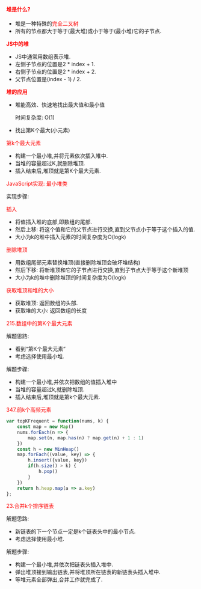 #### **<font color=red>堆是什么?</font>**

+ 堆是一种特殊的<font color=red>完全二叉树</font>
+ 所有的节点都大于等于(最大堆)或小于等于(最小堆)它的子节点.

**<font color=red>JS中的堆</font>**

+ JS中通常用数组表示堆.
+ 左侧子节点的位置是2 * index + 1.
+ 右侧子节点的位置是2 * index + 2.
+ 父节点位置是(index - 1) / 2.

**<font color=red>堆的应用</font>**

+ 堆能高效、快速地找出最大值和最小值

  时间复杂度: O(1)

+ 找出第K个最大(小元素)

<font color=red>第k个最大元素</font>

+ 构建一个最小堆,并将元素依次插入堆中.
+ 当堆的容量超过K,就删除堆顶.
+ 插入结束后,堆顶就是第K个最大元素.

<font color=red>JavaScript实现: 最小堆类</font>

实现步骤:

<font color=red>插入</font>

+ 将值插入堆的底部,即数组的尾部.
+ 然后上移: 将这个值和它的父节点进行交换,直到父节点小于等于这个插入的值.
+ 大小为k的堆中插入元素的时间复杂度为O(logk)

<font color=red>删除堆顶</font>

+ 用数组尾部元素替换堆顶(直接删除堆顶会破坏堆结构)
+ 然后下移: 将新堆顶和它的子节点进行交换,直到子节点大于等于这个新堆顶
+ 大小为k的堆中删除堆顶的时间复杂度为O(logk)

<font color=red>获取堆顶和堆的大小</font>

+ 获取堆顶: 返回数组的头部.
+ 获取堆的大小: 返回数组的长度

<font color=red>215.数组中的第K个最大元素</font>

解题思路:

+ 看到“第K个最大元素”
+ 考虑选择使用最小堆.

解题步骤:

+ 构建一个最小堆,并依次把数组的值插入堆中
+ 当堆的容量超过k,就删除堆顶.
+ 插入结束后,堆顶就是第k个最大元素.

<font color=red>347.前k个高频元素</font>

```javascript
var topKFrequent = function(nums, k) {
    const map = new Map()
    nums.forEach(n => {
        map.set(n, map.has(n) ? map.get(n) + 1 : 1)
    })
    const h = new MinHeap()
    map.forEach((value, key) => {
        h.insert({value, key})
        if(h.size() > k) {
            h.pop()
        }
    })
    return h.heap.map(a => a.key)
};
```

<font color=red>23.合并k个排序链表</font>

解题思路:

+ 新链表的下一个节点一定是k个链表头中的最小节点.
+ 考虑选择使用最小堆.

解题步骤:

+ 构建一个最小堆,并依次把链表头插入堆中.
+ 弹出堆顶接到输出链表,并将堆顶所在链表的新链表头插入堆中.
+ 等堆元素全部弹出,合并工作就完成了.
